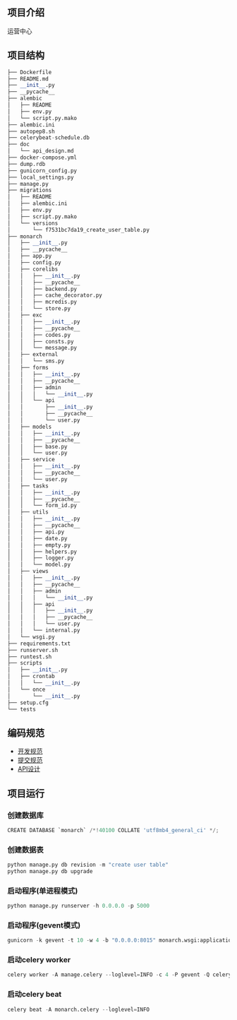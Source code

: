 ## 项目介绍
运营中心

## 项目结构
```python
├── Dockerfile
├── README.md
├── __init__.py
├── __pycache__
├── alembic
│   ├── README
│   ├── env.py
│   └── script.py.mako
├── alembic.ini
├── autopep8.sh
├── celerybeat-schedule.db
├── doc
│   └── api_design.md
├── docker-compose.yml
├── dump.rdb
├── gunicorn_config.py
├── local_settings.py
├── manage.py
├── migrations
│   ├── README
│   ├── alembic.ini
│   ├── env.py
│   ├── script.py.mako
│   └── versions
│       └── f7531bc7da19_create_user_table.py
├── monarch
│   ├── __init__.py
│   ├── __pycache__
│   ├── app.py
│   ├── config.py
│   ├── corelibs
│   │   ├── __init__.py
│   │   ├── __pycache__
│   │   ├── backend.py
│   │   ├── cache_decorator.py
│   │   ├── mcredis.py
│   │   └── store.py
│   ├── exc
│   │   ├── __init__.py
│   │   ├── __pycache__
│   │   ├── codes.py
│   │   ├── consts.py
│   │   └── message.py
│   ├── external
│   │   └── sms.py
│   ├── forms
│   │   ├── __init__.py
│   │   ├── __pycache__
│   │   ├── admin
│   │   │   └── __init__.py
│   │   └── api
│   │       ├── __init__.py
│   │       ├── __pycache__
│   │       └── user.py
│   ├── models
│   │   ├── __init__.py
│   │   ├── __pycache__
│   │   ├── base.py
│   │   └── user.py
│   ├── service
│   │   ├── __init__.py
│   │   ├── __pycache__
│   │   └── user.py
│   ├── tasks
│   │   ├── __init__.py
│   │   ├── __pycache__
│   │   └── form_id.py
│   ├── utils
│   │   ├── __init__.py
│   │   ├── __pycache__
│   │   ├── api.py
│   │   ├── date.py
│   │   ├── empty.py
│   │   ├── helpers.py
│   │   ├── logger.py
│   │   └── model.py
│   ├── views
│   │   ├── __init__.py
│   │   ├── __pycache__
│   │   ├── admin
│   │   │   └── __init__.py
│   │   ├── api
│   │   │   ├── __init__.py
│   │   │   ├── __pycache__
│   │   │   └── user.py
│   │   └── internal.py
│   └── wsgi.py
├── requirements.txt
├── runserver.sh
├── runtest.sh
├── scripts
│   ├── __init__.py
│   ├── crontab
│   │   └── __init__.py
│   └── once
│       └── __init__.py
├── setup.cfg
└── tests
```

## 编码规范
- [开发规范](http://192.168.3.101/webot-dev/wiki/blob/master/docs/%E5%BC%80%E5%8F%91%E8%A7%84%E8%8C%83/%E5%BC%80%E5%8F%91%E8%A7%84%E8%8C%83.md)
- [提交规范](http://192.168.3.101/webot-dev/wiki/blob/master/docs/%E5%BC%80%E5%8F%91%E8%A7%84%E8%8C%83/Git%E6%8F%90%E4%BA%A4%E8%A7%84%E8%8C%83.md)
- [API设计](http://192.168.3.101/webot-dev/wiki/blob/master/docs/%E5%BC%80%E5%8F%91%E8%A7%84%E8%8C%83/API%E8%AE%BE%E8%AE%A1.md)

## 项目运行
### 创建数据库
```python
CREATE DATABASE `monarch` /*!40100 COLLATE 'utf8mb4_general_ci' */;
```

### 创建数据表
```python
python manage.py db revision -m "create user table"
python manage.py db upgrade
```

### 启动程序(单进程模式)
```python
python manage.py runserver -h 0.0.0.0 -p 5000
```

### 启动程序(gevent模式)
```python
gunicorn -k gevent -t 10 -w 4 -b "0.0.0.0:8015" monarch.wsgi:application
```

### 启动celery worker
```python
celery worker -A manage.celery --loglevel=INFO -c 4 -P gevent -Q celery
```

### 启动celery beat
```python
celery beat -A monarch.celery --loglevel=INFO
```
